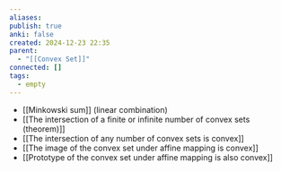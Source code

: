 ```yaml
---
aliases: 
publish: true
anki: false
created: 2024-12-23 22:35
parent:
  - "[[Convex Set]]"
connected: []
tags:
  - empty
---
```


-  [[Minkowski sum]] (linear combination)
- [[The intersection of a finite or infinite number of convex sets (theorem)]]
- [[The intersection of any number of convex sets is convex]]
- [[The image of the convex set under affine mapping is convex]]
- [[Prototype of the convex set under affine mapping is also convex]]






